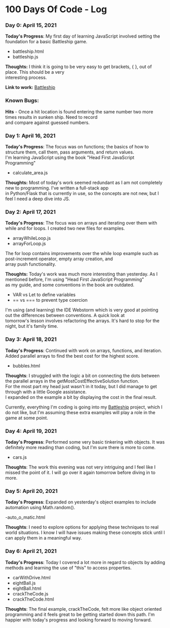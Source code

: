 # 100 Days Of Code - Log

### Day 0: April 15, 2021

**Today's Progress**: My first day of learning JavaScript involved setting the foundation for a basic Battleship game.  

- battleship.html
- battleship.js

**Thoughts:** I think it is going to be very easy to get brackets, { }, out of place. This should be a very  
interesting process. 

**Link to work:** [Battleship](https://github.com/JeffDCorbett/battleship)

### Known Bugs:
**Hits** - Once a hit location is found entering the same number two more times results in sunken ship. Need to record  
and compare against guessed numbers.

### Day 1: April 16, 2021

**Today's Progress**: The focus was on functions; the basics of how to structure them, call them, pass arguments, and return values.  
I'm learning JavaScript using the book "Head First JavaScript Programming" 

- calculate_area.js

**Thoughts:** Most of today's work seemed redundant as I am not completely new to programming. I've written a full-stack app  
in Python/Flask that is currently in use, so the concepts are not new, but I feel I need a deep dive into JS.

### Day 2: April 17, 2021

**Today's Progress**: The focus was on arrays and iterating over them with while and for loops. I created two new files for examples.  

- arrayWhileLoop.js
- arrayForLoop.js  

The for loop contains improvements over the while loop example such as post-increment operator, empty array creation, and  
array push functionality.

**Thoughts:** Today's work was much more interesting than yesterday. As I mentioned before, I'm using "Head First JavaScript Programming"  
as my guide, and some conventions in the book are outdated.

- VAR vs Let to define variables
- == vs === to prevent type coercion  

I'm using (and learning) the IDE Webstorm which is very good at pointing out the differences between conventions. A quick look at  
tomorrow's lesson involves refactoring the arrays. It's hard to stop for the night, but it's family time.

### Day 3: April 18, 2021

**Today's Progress**: Continued with work on arrays, functions, and iteration. Added parallel arrays to find the best cost for the highest score.

- bubbles.html

**Thoughts**: I struggled with the logic a bit on connecting the dots between the parallel arrays in the getMostCostEffectiveSolution function.  
For the most part my head just wasn't in it today, but I did manage to get through with a little Google assistance.  
I expanded on the example a bit by displaying the cost in the final result.  

Currently, everything I'm coding is going into my [Battleship](https://github.com/JeffDCorbett/battleship) project, which I do not like, but I'm assuming these extra examples will play a role in the game at some point.

### Day 4: April 19, 2021

**Today's Progress**: Performed some very basic tinkering with objects. It was definitely more reading than coding, but I'm sure there is more to come.  

- cars.js

**Thoughts**: The work this evening was not very intriguing and I feel like I missed the point of it. I will go over it again tomorrow before diving in to more.  

### Day 5: April 20, 2021

**Today's Progress**: Expanded on yesterday's object examples to include automation using Math.random().  

-auto_o_matic.html

**Thoughts**: I need to explore options for applying these techniques to real world situations. I know I will have issues making these concepts stick until I can apply them in a meaningful way.  

### Day 6: April 21, 2021

**Today's Progress**: Today I covered a lot more in regard to objects by adding methods and learning the use of "this" to access properties.  

- carWithDrive.html
- eightBall.js
- eightBall.html
- crackTheCode.js
- crackTheCode.html

**Thoughts**: The final example, crackTheCode, felt more like object oriented programming and it feels great to be getting started down this path. I'm happier with today's progress and looking forward to moving forward.